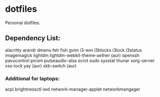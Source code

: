 # dotfiles
Personal dotfiles.

## Dependency List:
alacritty
arandr
dmenu
feh
fish
gvim
i3-wm
i3blocks
i3lock
i3status
imagemagick
lightdm
lightdm-webkit-theme-aether (aur)
openssh
pavucontrol
picom
pulseaudio-alsa
scrot
sudo
sysstat
thunar
xorg-server
xss-lock
yay (aur)
xkb-switch (aur)

### Additional for laptops:
acpi
brightnessctl
iwd
network-manager-applet
networkmangager


